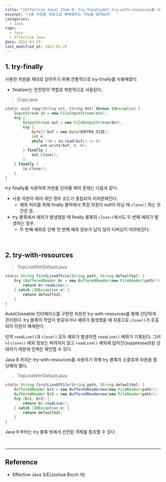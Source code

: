 ```yaml
---
title: "[Effective Java] Item 9. try-finally보다 try-with-resources를 사용하라"
excerpt: "사용 자원을 자동으로 해제해주는 기능을 알아보자"
categories:
  - Java
tags:
  - Java
  - Effective Java
date: 2021-01-25
last_modified_at: 2021-01-25
---
```


## 1. try-finally

사용한 자원을 제대로 닫아주기 위해 전통적으로 try-finally를 사용해왔다.

* finalizer는 안전망의 역할로 제한적으로 사용된다.

> Copy.java

```java
static void copy(String src, String dst) throws IOException {
    InputStream in = new FileInputStream(src);
    try {
        OutputStream out = new FileOutputStream(dst);
        try {
            byte[] buf = new byte[BUFFER_SIZE];
            int n;
            while ((n = in.read(buf)) >= 0)
                out.write(buf, 0, n);
        } finally {
            out.close();
        }
    } finally {
        in.close();
    }
}
```

try-finally를 사용하여 자원을 닫아줄 때의 문제는 다음과 같다.

* 사용 자원이 여러 개인 경우 코드가 중첩되어 지저분해진다.
  * 예외 처리를 위해 finally 블럭에서 특정 자원이 null이 아닐 때 ``close()`` 하는 조건문 등.
* try 블록에서 예외가 발생했을 때 finally 블록의 ``close()``에서도 두 번째 예외가 발생하는 경우.
  * 두 번째 예외로 인해 첫 번째 예외 정보가 남지 않아 디버깅이 어려워진다.

<br>

## 2. try-with-resources

> TopLineWithDefault.java

```java
static String firstLineOfFile(String path, String defaultVal) {
    try (BufferedReader br = new BufferedReader(new FileReader(path))) {
        return br.readLine();
    } catch (IOException e) {
        return defaultVal;
    }
}
```

AutoCloseable 인터페이스를 구현한 자원은 try-with-resources를 통해 간단하게 관리된다. try 블록의 작업이 완료되거나 예외가 발생했을 때 자동으로 ``close()``가 호출되어 자원이 해제된다.

만약 ``readLine()``과 ``close()`` 모두 예외가 발생하면 ``readLine()`` 예외가 기록된다. 그러나 ``close()`` 예외 정보는 버려지지 않고 ``readLine()`` 예외에 담아진(suppressed)된 상태이기 때문에 언제든 확인할 수 있다.

Java 8 까지는 try-with-resources를 사용하기 위해 try 블록의 소괄호에 자원을 할당해야 했다.

> TopLineWithDefault.java

```java
static String firstLineOfFile(String path, String defaultVal) {
    BufferedReader br1 = new BufferedReadernew(new FileReader(path));
    BufferedReader br2 = new BufferedReadernew(new FileReader(path));
    try (br1; br2) {
        return br.readLine();
    } catch (IOException e) {
        return defaultVal;
    }
}
```

Java 9 부터는 try 블록 밖에서 선언된 객체를 참조할 수 있다.

<br>

---

## Reference

* Effective Java 3/E(Joshua Bloch 저)
